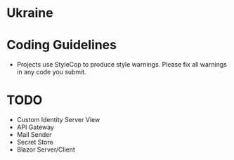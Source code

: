# Ukraine

# Coding Guidelines
- Projects use StyleCop to produce style warnings. Please fix all warnings in any code you submit.

# TODO
- Custom Identity Server View
- API Gateway
- Mail Sender
- Secret Store
- Blazor Server/Client